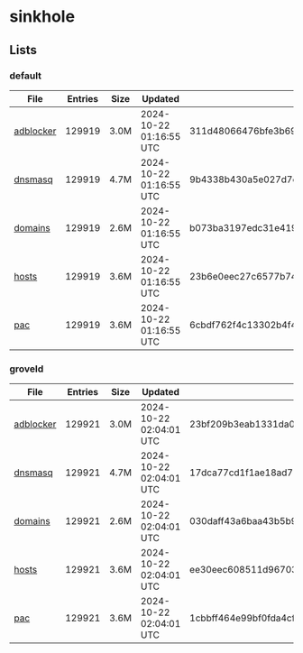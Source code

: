 # sinkhole

## Lists

### default

|File|Entries|Size|Updated|Hash|
|-|-|-|-|-|
|[adblocker](https://raw.githubusercontent.com/groveld/sinkhole/lists/default/adblocker.txt)|129919|3.0M|2024-10-22 01:16:55 UTC|311d48066476bfe3b6980e5c460999f4c56672b8d5e66f75abd6373244ce6c32|
|[dnsmasq](https://raw.githubusercontent.com/groveld/sinkhole/lists/default/dnsmasq.txt)|129919|4.7M|2024-10-22 01:16:55 UTC|9b4338b430a5e027d7c7da17044f61c1a9566629afe45ed208326e42030183c6|
|[domains](https://raw.githubusercontent.com/groveld/sinkhole/lists/default/domains.txt)|129919|2.6M|2024-10-22 01:16:55 UTC|b073ba3197edc31e419b8feaf0418a8b4ac2784ec7e254a85c4b27311eb983c3|
|[hosts](https://raw.githubusercontent.com/groveld/sinkhole/lists/default/hosts.txt)|129919|3.6M|2024-10-22 01:16:55 UTC|23b6e0eec27c6577b74aac2615e8a5c84a1765818f562a08fcdd63c9c73958e7|
|[pac](https://raw.githubusercontent.com/groveld/sinkhole/lists/default/pac.txt)|129919|3.6M|2024-10-22 01:16:55 UTC|6cbdf762f4c13302b4f4f9573b3babe3b51e6ea6c38a6283ed9bf9f5a102da9b|

### groveld

|File|Entries|Size|Updated|Hash|
|-|-|-|-|-|
|[adblocker](https://raw.githubusercontent.com/groveld/sinkhole/lists/groveld/adblocker.txt)|129921|3.0M|2024-10-22 02:04:01 UTC|23bf209b3eab1331da04c040f6d2cf3c12e89e040abc410f575a7adba00a5935|
|[dnsmasq](https://raw.githubusercontent.com/groveld/sinkhole/lists/groveld/dnsmasq.txt)|129921|4.7M|2024-10-22 02:04:01 UTC|17dca77cd1f1ae18ad75ad20c16ef7e807011f787377cef90372a674f5ac8e95|
|[domains](https://raw.githubusercontent.com/groveld/sinkhole/lists/groveld/domains.txt)|129921|2.6M|2024-10-22 02:04:01 UTC|030daff43a6baa43b5b9db41e2e89c24ee9b029e75b4417c2591726dddd4c949|
|[hosts](https://raw.githubusercontent.com/groveld/sinkhole/lists/groveld/hosts.txt)|129921|3.6M|2024-10-22 02:04:01 UTC|ee30eec608511d96703966630e575bf11a844cb10d605582121e06aa1578d8ca|
|[pac](https://raw.githubusercontent.com/groveld/sinkhole/lists/groveld/pac.txt)|129921|3.6M|2024-10-22 02:04:01 UTC|1cbbff464e99bf0fda4cf70bd6611dd97c1acac3f8025def4290ae7f50067d2d|

